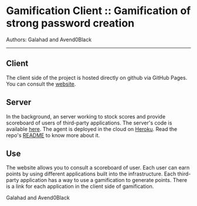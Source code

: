 # Gamification Client :: Gamification of strong password creation

Authors: Galahad and Avend0Black
***

## Client
The client side of the project is hosted directly on github via GitHub Pages. You can consult the [website](https://lassalleloan.github.io/gamification-client/ "GitHub gamification-client").

## Server
In the background, an server working to stock scores and provide scoreboard of users of third-party applications. The server's code is available [here](https://github.com/galahad1/TWEB-Gamification-server "GitHub TWEB-Gamification-server").
The agent is deployed in the cloud on [Heroku](https://www.heroku.com/ "Heroku Website"). Read the repo's [README](https://github.com/heroku/heroku-repo/ "Heroku Repo") to know more about it.

## Use
The website allows you to consult a scoreboard of user. Each user can earn points by using different applications built into the infrastructure.
Each third-party application has a way to use a gamification to generate points. There is a link for each application in the client side of gamification.

Galahad and Avend0Black
